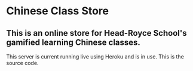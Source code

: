 # Chinese Class Store
## This is an online store for Head-Royce School's gamified learning Chinese classes.

This server is current running live using Heroku and is in use. This is the source code.
